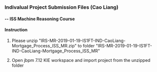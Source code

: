 ### Indivalual Project Submission Files (Cao Liang) 
#### -- ISS Machine Reasoning Course

#### Instruction
1. Please unzip "IRS-MR-2019-01-19-IS1FT-IND-CaoLiang-Mortgage_Process_ISS_MR.zip" to folder "IRS-MR-2019-01-19-IS1FT-IND-CaoLiang-Mortgage_Process_ISS_MR"

2. Open jbpm 7.12 KIE workspace and import project from the unzipped folder

